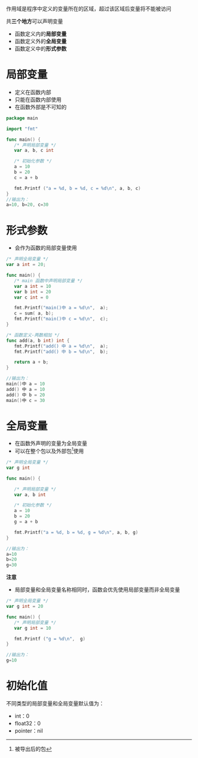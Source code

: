 作用域是程序中定义的变量所在的区域，超过该区域后变量将不能被访问

共**三个地方**可以声明变量

- 函数定义内的**局部变量**
- 函数定义外的**全局变量**
- 函数定义中的**形式参数**

# 局部变量

- 定义在函数内部
- 只能在函数内部使用
- 在函数外部是不可知的

```go
package main

import "fmt"

func main() {
   /* 声明局部变量 */
   var a, b, c int 

   /* 初始化参数 */
   a = 10
   b = 20
   c = a + b

   fmt.Printf ("a = %d, b = %d, c = %d\n", a, b, c)
}
//输出为：
a=10, b=20, c=30
```

# 形式参数

- 会作为函数的局部变量使用

```go
/* 声明全局变量 */
var a int = 20;

func main() {
   /* main 函数中声明局部变量 */
   var a int = 10
   var b int = 20
   var c int = 0

   fmt.Printf("main()中 a = %d\n",  a);
   c = sum( a, b);
   fmt.Printf("main()中 c = %d\n",  c);
}

/* 函数定义-两数相加 */
func add(a, b int) int {
   fmt.Printf("add() 中 a = %d\n",  a);
   fmt.Printf("add() 中 b = %d\n",  b);

   return a + b;
}

//输出为：
main()中 a = 10
add() 中 a = 10
add() 中 b = 20
main()中 c = 30
```

# 全局变量

- 在函数外声明的变量为全局变量
- 可以在整个包以及外部包[^1]使用

```go
/* 声明全局变量 */
var g int

func main() {

   /* 声明局部变量 */
   var a, b int

   /* 初始化参数 */
   a = 10
   b = 20
   g = a + b

   fmt.Printf("a = %d, b = %d, g = %d\n", a, b, g)
}

//输出为：
a=10
b=20
g=30
```

**注意**

- 局部变量和全局变量名称相同时，函数会优先使用局部变量而非全局变量
```go
/* 声明全局变量 */
var g int = 20

func main() {
   /* 声明局部变量 */
   var g int = 10

   fmt.Printf ("g = %d\n",  g)
}

//输出为：
g=10
```

# 初始化值
不同类型的局部变量和全局变量默认值为：
* int：0
* float32：0
* pointer：nil

[^1]: 被导出后的包
